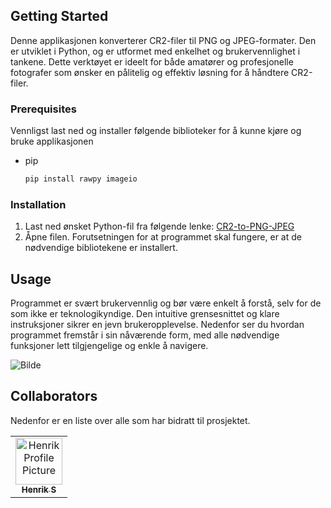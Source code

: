 ## Getting Started

Denne applikasjonen konverterer CR2-filer til PNG og JPEG-formater. Den er utviklet i Python, og er utformet med enkelhet og brukervennlighet i tankene. Dette verktøyet er ideelt for både amatører og profesjonelle fotografer som ønsker en pålitelig og effektiv løsning for å håndtere CR2-filer.
### Prerequisites

Vennligst last ned og installer følgende biblioteker for å kunne kjøre og bruke applikasjonen

- pip

  ```sh
  pip install rawpy imageio
  ```
### Installation



1. Last ned ønsket Python-fil fra følgende lenke: [CR2-to-PNG-JPEG](https://github.com/on200w/CR2-to-PNG-JPEG/tree/main/CR2%20to%20PNG%20or%20JPEG)
2. Åpne filen. Forutsetningen for at programmet skal fungere, er at de nødvendige bibliotekene er installert.
## Usage

Programmet er svært brukervennlig og bør være enkelt å forstå, selv for de som ikke er teknologikyndige. Den intuitive grensesnittet og klare instruksjoner sikrer en jevn brukeropplevelse. Nedenfor ser du hvordan programmet fremstår i sin nåværende form, med alle nødvendige funksjoner lett tilgjengelige og enkle å navigere.

<img src="https://i.postimg.cc/Dz0NbHtS/Bilde-2025-01-21-110737407.png" alt="Bilde" width="" height="">

<h2 id="colab">Collaborators</h2>

<p>Nedenfor er en liste over alle som har bidratt til prosjektet.</p>
<table>
<tr>

<td align="center">
<a href="https://github.com/on200w">
<img src="https://avatars.githubusercontent.com/u/188188708?v=4" width="75px;" alt="Henrik Profile Picture"/><br>
<sub>
<b>Henrik S</b>
</sub>
</a>
</td>
